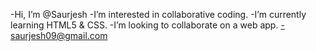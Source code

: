 -Hi, I’m @Saurjesh
-I’m interested in collaborative coding.
-I’m currently learning HTML5 & CSS.
-I’m looking to collaborate on a web app.
-saurjesh09@gmail.com

<!---
Saurjesh/Saurjesh is a ✨ special ✨ repository because its `README.md` (this file) appears on your GitHub profile.
You can click the Preview link to take a look at your changes.
--->

